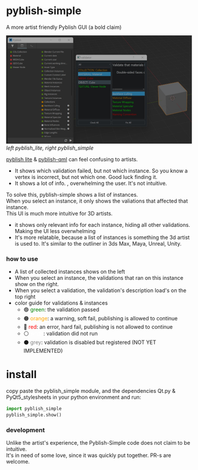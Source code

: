 # pyblish-simple
A more artist friendly Pyblish GUI (a bold claim)

![](/docs/screen1.jpg)
_left pyblish_lite, right pyblish_simple_

[pyblish lite](https://github.com/pyblish/pyblish-lite) & [pyblish-qml](https://github.com/pyblish/pyblish-qml) can feel confusing to artists.  
- It shows which validation failed, but not which instance. So you know a vertex is incorrect, but not which one. Good luck finding it.  
- It shows a lot of info. , overwhelming the user. It's not intuitive.  

To solve this, pyblish-simple shows a list of instances.  
When you select an instance, it only shows the valiations that affected that instance.  
This UI is much more intuitive for 3D artists.
- it shows only relevant info for each instance, hiding all other validations. Making the UI less overwhelming
- It's more relatable, because a list of instances is something the 3d artist is used to. It's similar to the outliner in 3ds Max, Maya, Unreal, Unity.

### how to use
- A list of collected instances shows on the left 
- When you select an instance, the validations that ran on this instance show on the right.
- When you select a validation, the validation's description load's on the top right
- color guide for validations & instances
  - 🟢 <span style="color: green;">green</span>: the validation passed 
  - 🟠 <span style="color: orange;">orange</span>: a warning, soft fail, publishing is allowed to continue
  - 🔴 <span style="color: red;">red</span>: an error, hard fail, publishing is not allowed to continue
  - ⚪ <span style="color: white;">white</span>: validation did not run
  - ⚫ <span style="color: grey;">grey</span>: validation is disabled but registered (NOT YET IMPLEMENTED) 

# install
copy paste the pyblish_simple module, and the dependencies Qt.py & PyQt5_stylesheets in your python environment and run:
```python
import pyblish_simple
pyblish_simple.show()
```



### development
Unlike the artist's experience, the Pyblish-Simple code does not claim to be intuitive.  
It's in need of some love, since it was quickly put together.
PR-s are welcome.

